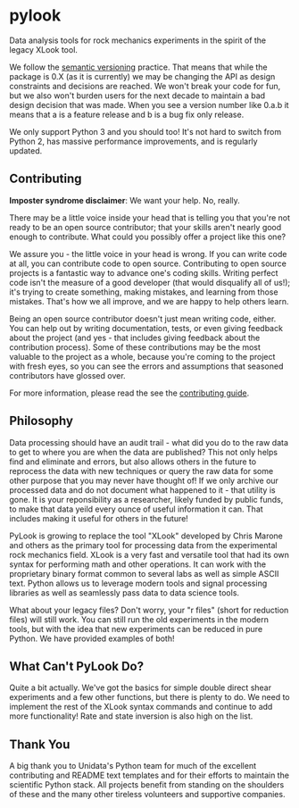# pylook

Data analysis tools for rock mechanics experiments in the spirit of the legacy XLook tool.

We follow the [semantic versioning](https://semver.org/) practice. That means that while the
package is 0.X (as it is currently) we may be changing the API as design constraints and
decisions are reached. We won't break your code for fun, but we also won't burden users for
the next decade to maintain a bad design decision that was made. When you see a version
number like 0.a.b it means that a is a feature release and b is a bug fix only release.

We only support Python 3 and you should too! It's not hard to switch from Python 2, has
massive performance improvements, and is regularly updated.

Contributing
------------

**Imposter syndrome disclaimer**: We want your help. No, really.

There may be a little voice inside your head that is telling you that you're not ready to be
an open source contributor; that your skills aren't nearly good enough to contribute. What
could you possibly offer a project like this one?

We assure you - the little voice in your head is wrong. If you can write code at all,
you can contribute code to open source. Contributing to open source projects is a fantastic
way to advance one's coding skills. Writing perfect code isn't the measure of a good developer
(that would disqualify all of us!); it's trying to create something, making mistakes, and
learning from those mistakes. That's how we all improve, and we are happy to help others learn.

Being an open source contributor doesn't just mean writing code, either. You can help out by
writing documentation, tests, or even giving feedback about the project (and yes - that
includes giving feedback about the contribution process). Some of these contributions may be
the most valuable to the project as a whole, because you're coming to the project with fresh
eyes, so you can see the errors and assumptions that seasoned contributors have glossed over.

For more information, please read the see the [contributing guide](https://github.com/leemangeophysicalllc/pylook/blob/master/CONTRIBUTING.md).

Philosophy
----------
Data processing should have an audit trail - what did you do to the raw data to get to where
you are when the data are published? This not only helps find and eliminate and errors, but
also allows others in the future to reprocess the data with new techniques or query the raw
data for some other purpose that you may never have thought of! If we only archive our
processed data and do not document what happened to it - that utility is gone. It is your
reponsibility as a researcher, likely funded by public funds, to make that data yeild every
ounce of useful information it can. That includes making it useful for others in the future!

PyLook is growing to replace the tool "XLook" developed by Chris Marone and others as the
primary tool for processing data from the experimental rock mechanics field. XLook is a very
fast and versatile tool that had its own syntax for performing math and other operations. It
can work with the proprietary binary format common to several labs as well as simple ASCII
text. Python allows us to leverage modern tools and signal processing libraries as well as
seamlessly pass data to data science tools.

What about your legacy files? Don't worry, your "r files" (short for reduction files) will
still work. You can still run the old experiments in the modern tools, but with the idea that
new experiments can be reduced in pure Python. We have provided examples of both!

What Can't PyLook Do?
---------------------
Quite a bit actually. We've got the basics for simple double direct shear experiments and a
few other functions, but there is plenty to do. We need to implement the rest of the XLook
syntax commands and continue to add more functionality! Rate and state inversion is also
high on the list.

Thank You
---------
A big thank you to Unidata's Python team for much of the excellent contributing and README
text templates and for their efforts to maintain the scientific Python stack. All projects
benefit from standing on the shoulders of these and the many other tireless volunteers and
supportive companies.
